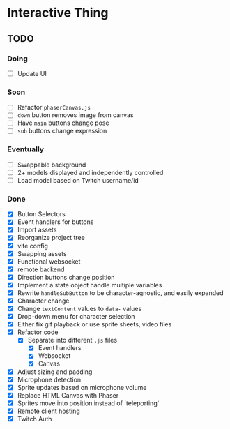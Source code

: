 # Interactive Thing

## TODO

### Doing

- [ ] Update UI

### Soon

- [ ] Refactor `phaserCanvas.js`
- [ ] `down` button removes image from canvas
- [ ] Have `main` buttons change pose
- [ ] `sub` buttons change expression

### Eventually

- [ ] Swappable background
- [ ] 2+ models displayed and independently controlled
- [ ] Load model based on Twitch username/id

### Done

- [X] Button Selectors
- [X] Event handlers for buttons
- [X] Import assets
- [X] Reorganize project tree
- [X] vite config
- [X] Swapping assets
- [X] Functional websocket
- [X] remote backend
- [X] Direction buttons change position
- [X] Implement a state object handle multiple variables
- [X] Rewrite `handleSubButton` to be character-agnostic, and easily expanded
- [X] Character change
- [X] Change `textContent` values to `data-` values
- [X] Drop-down menu for character selection
- [X] Either fix gif playback or use sprite sheets, video files
- [X] Refactor code
  - [X] Separate into different `.js` files
    - [X] Event handlers
    - [X] Websocket
    - [X] Canvas
- [X] Adjust sizing and padding
- [X] Microphone detection
- [X] Sprite updates based on microphone volume
- [X] Replace HTML Canvas with Phaser
- [X] Sprites move into position instead of 'teleporting'
- [X] Remote client hosting
- [X] Twitch Auth
